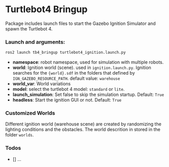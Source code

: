 # Turtlebot4 Bringup

Package includes launch files to start the Gazebo Ignition Simulator and spawn the Turtlebot 4.

### Launch and arguments: 

```bash
ros2 launch tb4_bringup turtlebot4_ignition.launch.py
```

 - **namespace**: robot namespace, used for simulation with multiple robots. 
 - **world**: Ignition world (scene). used in `ignition.launch.py`. Ignition searches for the `{world}.sdf` in the folders that defined by `IGN_GAZEBO_RESOURCE_PATH`. default value: `warehouse`
 - **world_var**: World variations
 - **model**: select the turtlebot 4 model: `standard` or `lite`.
 - **launch_simulation**: Set false to skip the simulation startup. Default: `True`
 - **headless**: Start the ignition GUI or not. Default: `True`


### Customized Worlds

Different ignition world (warehouse scene) are created by randomizing the lighting conditions and the obstacles. The world descrition in stored in the folder `worlds`.


### Todos
 - [] ...

